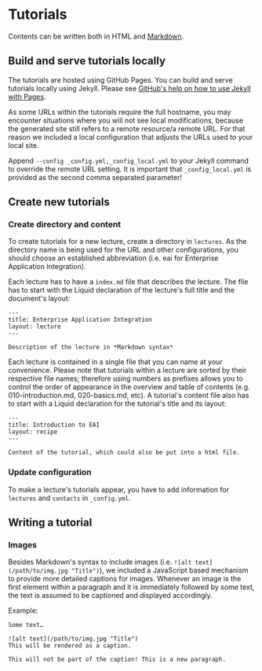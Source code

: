 Tutorials
=========

Contents can be written both in HTML and [Markdown](http://daringfireball.net/projects/markdown/basics).

Build and serve tutorials locally
---------------------------------

The tutorials are hosted using GitHub Pages.
You can build and serve tutorials locally using Jekyll.
Please see [GitHub's help on how to use Jekyll with Pages](https://help.github.com/articles/using-jekyll-with-pages).

As some URLs within the tutorials require the full hostname, you may encounter situations where you will not see local modifications, because the generated site still refers to a remote resource/a remote URL.
For that reason we included a local configuration that adjusts the URLs used to your local site.

Append `--config _config.yml,_config_local.yml` to your Jekyll command to override the remote URL setting.
It is important that `_config_local.yml` is provided as the second comma separated parameter!

Create new tutorials
--------------------

### Create directory and content
To create tutorials for a new lecture, create a directory in `lectures`.
As the directory name is being used for the URL and other configurations, you should choose an established abbreviation (i.e. eai for Enterprise Application Integration).

Each lecture has to have a `index.md` file that describes the lecture.
The file has to start with the Liquid declaration of the lecture's full title and the document's layout:
```
---
title: Enterprise Application Integration
layout: lecture
---

Description of the lecture in *Markdown syntax*
```

Each lecture is contained in a single file that you can name at your convenience.
Please note that tutorials within a lecture are sorted by their respective file names; therefore using numbers as prefixes allows you to control the order of appearance in the overview and table of contents (e.g. 010-introduction.md, 020-basics.md, etc).
A tutorial's content file also has to start with a Liquid declaration for the tutorial's title and its layout:
```
---
title: Introduction to EAI
layout: recipe
---

Content of the tutorial, which could also be put into a html file.
```

### Update configuration
To make a lecture's tutorials appear, you have to add information for `lectures` and `contacts` in `_config.yml`.

Writing a tutorial
------------------

### Images
Besides Markdown's syntax to include images (i.e. `![alt text](/path/to/img.jpg "Title")`), we included a JavaScript based mechanism to provide more detailed captions for images.
Whenever an image is the first element within a paragraph and it is immediately followed by some text, the text is assumed to be captioned and displayed accordingly.

Example:
```
Some text…

![alt text](/path/to/img.jpg "Title")
This will be rendered as a caption.

This will not be part of the caption! This is a new paragraph.
```
